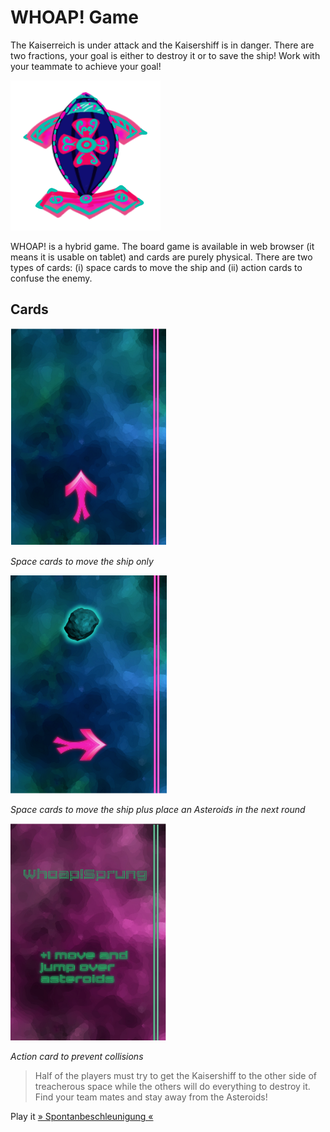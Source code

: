 # WHOAP! Game
The Kaiserreich is under attack and the Kaisershiff is in danger. There are two fractions, your goal is either to destroy it or to save the ship! Work with your teammate to achieve your goal!

![Kaiser-Ship](/src/assets/img/whoap_ship.png)

WHOAP! is a hybrid game. The board game is available in web browser (it means it is usable on tablet) and cards are purely physical. There are two types of cards: (i) space cards to move the ship and (ii) action cards to confuse the enemy.

## Cards
<img alt="Space-Card-Move" src="/screenshots/card_space_move.png" width="250">

*Space cards to move the ship only*

<img alt="Space-Card-Event" src="/screenshots/card_space_event.png" width="250">

*Space cards to move the ship plus place an Asteroids in the next round*

<img alt="Card-Action" src="/screenshots/card_action.png" width="250">

*Action card to prevent collisions*

> Half of the players must try to get the Kaisershiff to the other side of treacherous space while the others will do everything to destroy it. Find your team mates and stay away from the Asteroids!

Play it [» Spontanbeschleunigung «](https://skletz.github.io/whoap/src)
